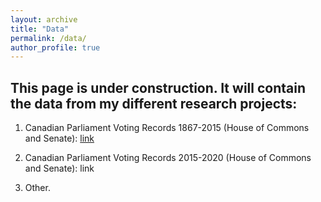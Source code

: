 ```yaml
---
layout: archive
title: "Data"
permalink: /data/
author_profile: true
---
```


## This page is under construction. It will contain the data from my different research projects:


1. Canadian Parliament Voting Records 1867-2015 (House of Commons and Senate): 
[link](https://github.com/jf-godbout/data) 

2. Canadian Parliament Voting Records 2015-2020 (House of Commons and Senate):
link

3. Other. 
